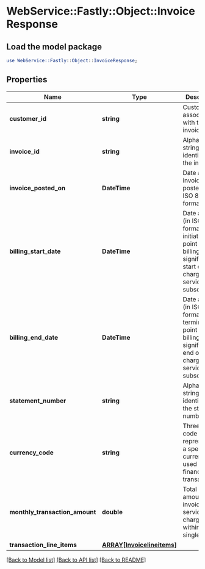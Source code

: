 # WebService::Fastly::Object::InvoiceResponse

## Load the model package
```perl
use WebService::Fastly::Object::InvoiceResponse;
```

## Properties
Name | Type | Description | Notes
------------ | ------------- | ------------- | -------------
**customer_id** | **string** | Customer ID associated with the invoice. | [optional] 
**invoice_id** | **string** | Alphanumeric string identifying the invoice. | [optional] 
**invoice_posted_on** | **DateTime** | Date and time invoice was posted on, in ISO 8601 format. | [optional] 
**billing_start_date** | **DateTime** | Date and time (in ISO 8601 format) for initiation point of a billing cycle, signifying the start of charges for a service or subscription. | [optional] 
**billing_end_date** | **DateTime** | Date and time (in ISO 8601 format) for termination point of a billing cycle, signifying the end of charges for a service or subscription. | [optional] 
**statement_number** | **string** | Alphanumeric string identifying the statement number. | [optional] 
**currency_code** | **string** | Three-letter code representing a specific currency used for financial transactions. | [optional] 
**monthly_transaction_amount** | **double** | Total billable amount for invoiced services charged within a single month. | [optional] 
**transaction_line_items** | [**ARRAY[Invoicelineitems]**](Invoicelineitems.md) |  | [optional] 

[[Back to Model list]](../README.md#documentation-for-models) [[Back to API list]](../README.md#documentation-for-api-endpoints) [[Back to README]](../README.md)


